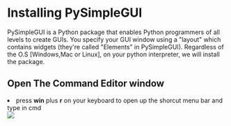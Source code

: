 <h1 align="left">Installing PySimpleGUI</h1>
<p> PySimpleGUI is a Python package that enables Python programmers of all levels to create GUIs. You specify your GUI window using a "layout" which contains widgets (they're called "Elements" in PySimpleGUI). Regardless of the O.S [Windows,Mac or Linux], on your python interpreter, we will install the package. </P>

<h2 align="left">Open The Command Editor window</h2>
<li> press <strong>win</strong> plus <b>r</b> on your keyboard to open up the shorcut menu bar and type in cmd</li>
<img align="center" src="[https://imgur.com/a/N3U9uxm](https://imgur.com/a/N3U9uxm)"  /></p>

     
